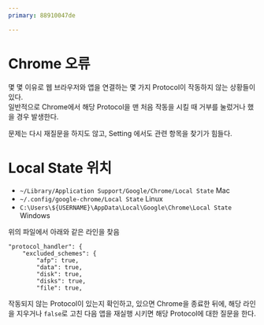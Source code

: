 ```yaml
---
primary: 88910047de

---
```


# Chrome 오류
몇 몇 이유로 웹 브라우저와 앱을 연결하는 몇 가지 Protocol이 작동하지 않는 상황들이 있다.    
일반적으로 Chrome에서 해당 Protocol을 맨 처음 작동을 시킬 때 거부를 눌렀거나 했을 경우 발생한다.

문제는 다시 재질문을 하지도 않고, Setting 에서도 관련 항목을 찾기가 힘들다.

# Local State 위치
- `~/Library/Application Support/Google/Chrome/Local State` Mac
- `~/.config/google-chrome/Local State` Linux
- `C:\Users\${USERNAME}\AppData\Local\Google\Chrome\Local State` Windows

위의 파일에서 아래와 같은 라인을 찾음

	"protocol_handler": { 
		"excluded_schemes": { 
			"afp": true, 
			"data": true, 
			"disk": true, 
			"disks": true, 
			"file": true, 

작동되지 않는 Protocol이 있는지 확인하고, 있으면 Chrome을 종료한 뒤에, 해당 라인을 지우거나 `false`로 고친 다음 앱을 재실행 시키면 해당 Protocol에 대한 질문을 한다.
